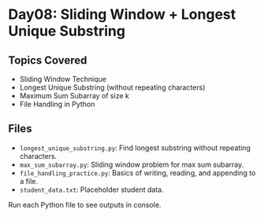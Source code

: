 # Day08: Sliding Window + Longest Unique Substring

## Topics Covered
- Sliding Window Technique
- Longest Unique Substring (without repeating characters)
- Maximum Sum Subarray of size k
- File Handling in Python

## Files
- `longest_unique_substring.py`: Find longest substring without repeating characters.
- `max_sum_subarray.py`: Sliding window problem for max sum subarray.
- `file_handling_practice.py`: Basics of writing, reading, and appending to a file.
- `student_data.txt`: Placeholder student data.

Run each Python file to see outputs in console.
